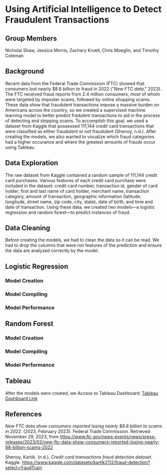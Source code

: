 # Using Artificial Intelligence to Detect Fraudulent Transactions
## Group Members
Nicholai Shaw, Jessica Morris, Zachary Kroell, Chris Moeglin, and Timothy Coleman

## Background
Recent data from the Federal Trade Commission (FTC) showed that consumers lost nearly $8.8 billion to fraud in 2022 ("*New FTC data*," 2023). The FTC received fraud reports from 2.4 million consumers, most of whom were targeted by imposter scams, followed by online shopping scams. These data show that fraudulent transactions impose a massive burden on Americans across the country, so we created a supervised machine learning model to better predict fradulent transactions to aid in the process of detecting and stopping scams. To accomplish this goal, we used a dataset from Kaggle that possessed 111,144 credit card transactions that were classified as either fraudulent or not fraudulent (Shenoy, n.d.). After creating the models, we also wanted to visualize which fraud categories had a higher occurance and where the greatest amounts of frauds occur using Tableau. 

## Data Exploration
The raw dataset from Kaggle contained a random sample of 111,144 credit card purchases. Various features of each credit card purchase were included in the dataset: credit card number, transaction id, gender of card holder, first and last name of card holder, merchant name, transaction category, amount of transaction, geographic information (latitude, longitude, street name, zip code, city, state), date of birth, and time and date of transaction. Using these data, we created two models—a logistic regression and random forest—to predict instances of fraud.

## Data Cleaning
Before creating the models, we had to clean the data so it can be read. We had to drop the columns that were not features of the prediction and ensure the data are analyzed correctly by the model.


## Logistic Regression
### Model Creation
### Model Compiling
### Model Performance

## Random Forest
### Model Creation
### Model Compiling
### Model Performance

## Tableau
After the models were created, we 
Access to Tableau Dashboard: [Tableau Dashboard Link](https://public.tableau.com/views/FraudulantTransactions/Dashboard1?:language=en-US&publish=yes&:display_count=n&:origin=viz_share_link)

## References
*New FTC data show consumers reported losing nearly $8.8 billion to scams in 2022*. (2023, February 2023). Federal Trade Commission. Retrieved November 29, 2023, from https://www.ftc.gov/news-events/news/press-releases/2023/02/new-ftc-data-show-consumers-reported-losing-nearly-88-billion-scams-2022

Shenoy, Kartik. (n.d.). *Credit card transactions fraud detection dataset*. Kaggle. https://www.kaggle.com/datasets/kartik2112/fraud-detection?select=fraudTrain
